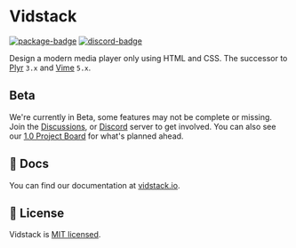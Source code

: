 # Vidstack

[![package-badge]][package]
[![discord-badge]][discord]

Design a modern media player only using HTML and CSS. The successor to [Plyr][plyr] `3.x` and
[Vime][vime] `5.x`.

## Beta

We're currently in Beta, some features may not be complete or missing. Join the
[Discussions][discussions], or [Discord][discord] server to get involved. You can also see
our [1.0 Project Board](https://github.com/vidstack/vidstack/projects/1) for what's planned ahead.

## 📖 Docs

You can find our documentation at [vidstack.io](https://www.vidstack.io).

## 📝 License

Vidstack is [MIT licensed](./LICENSE).

[vime]: https://github.com/vime-js/vime
[plyr]: https://github.com/sampotts/plyr
[package]: https://www.npmjs.com/package/@vidstack/player@next
[package-badge]: https://img.shields.io/npm/v/@vidstack/player/next
[discord]: https://discord.com/invite/7RGU7wvsu9
[discord-badge]: https://img.shields.io/discord/742612686679965696?color=%235865F2&label=%20&logo=discord&logoColor=white
[discussions]: https://github.com/vidstack/vidstack/discussions
